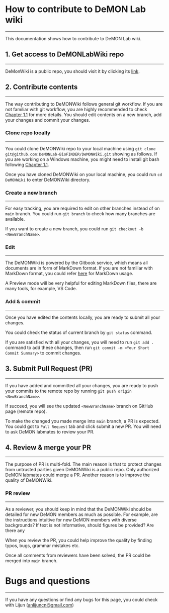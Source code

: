 # How to contribute to DeMON Lab wiki

---

This documentation shows how to contribute to DeMON Lab wiki.

## 1. Get access to DeMONLabWiki repo

---

DeMonWiki is a public repo, you should visit it by clicking its [link](https://github.com/DeMONLab-BioFINDER/DeMONWiki).

## 2. Contribute contents

---

The way contributing to DeMONWiki follows general git workflow. If you are not familiar with git workflow, you are highly recommended to check [Chapter 1.1](https://demonlab-biofinder.github.io/DeMONWiki/articles/chapter_1/Ch1.1_GitWiki.html) for more details. You should edit contents on a new branch, add your changes and commit your changes.

### Clone repo locally

---

You could clone DeMONWiki repo to your local machine using `git clone git@github.com:DeMONLab-BioFINDER/DeMONWiki.git` showing as follows. If you are working on a Windows machine, you might need to install git bash following [Chapter 1.1](https://demonlab-biofinder.github.io/DeMONWiki/articles/chapter_1/Ch1.1_GitWiki.html).

Once you have cloned DeMONWiki on your local machine, you could run `cd DeMONWiki` to enter DeMONWiki directory.

### Create a new branch

---

For easy tracking, you are required to edit on other branches instead of on `main` branch. You could run `git branch` to check how many branches are available.

If you want to create a new branch, you could run `git checkout -b <NewBranchName>`.

### Edit

---

The DeMONWiki is powered by the Gitbook service, which means all documents are in form of MarkDown format. If you are not familiar with MarkDown format, you could refer [here](https://docs.github.com/en/get-started/writing-on-github/getting-started-with-writing-and-formatting-on-github/basic-writing-and-formatting-syntax) for MarkDown usage.

A Preview mode will be very helpful for editing MarkDown files, there are many tools, for example, VS Code.

### Add & commit

---

Once you have edited the contents locally, you are ready to submit all your changes.

You could check the status of current branch by `git status` command.

If you are satisfied with all your changes, you will need to run `git add .` command to add these changes, then run `git commit -m <Your Short Commit Summary>` to commit changes.

## 3. Submit Pull Request (PR)

---

If you have added and committed all your changes, you are ready to push your commits to the remote repo by running `git push origin <NewBranchName>`.

If succeed, you will see the updated `<NewBranchName>` branch on GitHub page (remote repo).

To make the changed you made merge into `main` branch, a PR is expected. You could got to `Pull Request` tab and click submit a new PR. You will need to ask DeMON labmates to review your PR.

## 4. Review & merge your PR

---

The purpose of PR is multi-fold. The main reason is that to protect changes from untrusted parties given DeMONWiki is a public repo. Only authorized DeMON labmates could merge a PR. Another reason is to improve the quality of DeMONWiki.

### PR review

---

As a reviewer, you should keep in mind that the DeMONWiki should be detailed for new DeMON members as much as possible. For example, are the instructions intuitive for new DeMON members with diverse backgrounds? If text is not informative, should figures be provided? Are there any

When you review the PR, you could help improve the quality by finding typos, bugs, grammar mistakes etc.

Once all comments from reviewers have been solved, the PR could be merged into `main` branch.

# Bugs and questions

---

If you have any questions or find any bugs for this page, you could check with Lijun (anlijuncn@gmail.com)
